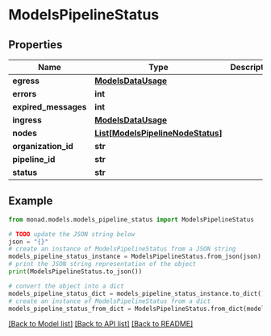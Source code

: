 # ModelsPipelineStatus


## Properties

Name | Type | Description | Notes
------------ | ------------- | ------------- | -------------
**egress** | [**ModelsDataUsage**](ModelsDataUsage.md) |  | [optional] 
**errors** | **int** |  | [optional] 
**expired_messages** | **int** |  | [optional] 
**ingress** | [**ModelsDataUsage**](ModelsDataUsage.md) |  | [optional] 
**nodes** | [**List[ModelsPipelineNodeStatus]**](ModelsPipelineNodeStatus.md) |  | [optional] 
**organization_id** | **str** |  | [optional] 
**pipeline_id** | **str** |  | [optional] 
**status** | **str** |  | [optional] 

## Example

```python
from monad.models.models_pipeline_status import ModelsPipelineStatus

# TODO update the JSON string below
json = "{}"
# create an instance of ModelsPipelineStatus from a JSON string
models_pipeline_status_instance = ModelsPipelineStatus.from_json(json)
# print the JSON string representation of the object
print(ModelsPipelineStatus.to_json())

# convert the object into a dict
models_pipeline_status_dict = models_pipeline_status_instance.to_dict()
# create an instance of ModelsPipelineStatus from a dict
models_pipeline_status_from_dict = ModelsPipelineStatus.from_dict(models_pipeline_status_dict)
```
[[Back to Model list]](../README.md#documentation-for-models) [[Back to API list]](../README.md#documentation-for-api-endpoints) [[Back to README]](../README.md)


